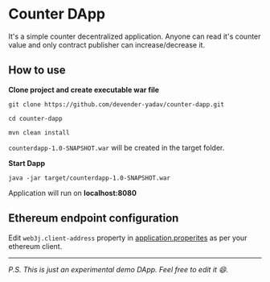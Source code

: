 # Counter DApp

It's a simple counter decentralized application. Anyone can read it's counter value and only contract publisher can increase/decrease it. 

## How to use

**Clone project and create executable war file**

    git clone https://github.com/devender-yadav/counter-dapp.git
    
    cd counter-dapp
    
    mvn clean install
    
`counterdapp-1.0-SNAPSHOT.war` will be created in the target folder.

**Start Dapp**
    
    java -jar target/counterdapp-1.0-SNAPSHOT.war
    
  
 Application will run on **localhost:8080**
 
 
## Ethereum endpoint configuration

Edit `web3j.client-address` property in [application.properites](https://github.com/devender-yadav/counter-dapp/blob/master/src/main/resources/application.properties) as per your ethereum client.


-----------


_P.S. This is just an experimental demo DApp. Feel free to edit it :smile:._
